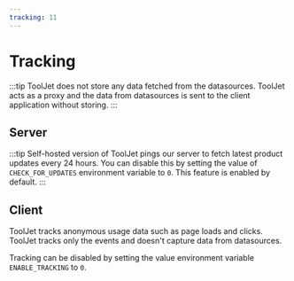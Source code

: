```yaml
---
tracking: 11
---
```


# Tracking    

:::tip
ToolJet does not store any data fetched from the datasources. ToolJet acts as a proxy and the data from datasources is sent to the client application without storing.
:::

## Server

:::tip
Self-hosted version of ToolJet pings our server to fetch latest product updates every 24 hours. You can disable this by setting the value of `CHECK_FOR_UPDATES` environment variable to `0`. This feature is enabled by default.
:::

## Client 

ToolJet tracks anonymous usage data such as page loads and clicks. ToolJet tracks only the events and doesn't capture data from datasources.

Tracking can be disabled by setting the value environment variable `ENABLE_TRACKING` to `0`. 
